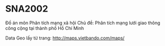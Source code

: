# SNA2002
Đồ án môn Phân tích mạng xã hội
Chủ đề: Phân tích mạng lưới giao thông công cộng tại thành phố Hồ Chí Minh

Data Geo lấy từ trang: http://maps.vietbando.com/maps/

